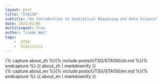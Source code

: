 ```yaml
---
layout: post
title: "STA130"
subtitle: "An Introduction to Statistical Reasoning and Data Science"
date: 2021/01/05
multilingual: True
author: "Liman Wei"
tags:
    -  UTSG    
    -  Statistics
---
```

<!-- Chinese Version -->
<div class="zh post-container">
    {% capture about_zh %}{% include posts/UTSG/STA130/zh.md %}{% endcapture %}
    {{ about_zh | markdownify }}
</div>

<!-- English Version -->
<div class="en post-container">
    {% capture about_en %}{% include posts/UTSG/STA130/en.md %}{% endcapture %}
    {{ about_en | markdownify }}
</div>